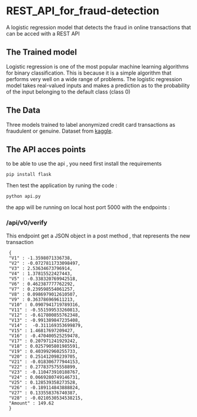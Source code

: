 # REST_API_for_fraud-detection
A logistic regression model that detects the fraud in online transactions that can be acced with a REST API

## The Trained model 

Logistic regression is one of the most popular machine learning algorithms for binary classification. This is because it is a simple algorithm that performs very well on a wide range of problems.
The logistic regression model takes real-valued inputs and makes a prediction as to the probability of the input belonging to the default class (class 0)

## The Data 
Three models trained to label anonymized credit card transactions as fraudulent or genuine. Dataset from [kaggle](https://www.kaggle.com/sarathchandra/credit-card-fraud-detection-99-accuracy/comments#144915).

## The API acces points
to be able to use the api , you need first install the requirements 
```
pip install flask
```
Then test the application by runing the code : 
```
python api.py
```
the app will be running on local host port 5000 
with the endpoints : 
### /api/v0/verify 
This endpoint get a JSON object in a  post method , that represents the new transaction 
```
 {
 "V1" : -1.3598071336738,
 "V2" : -0.0727811733098497,
 "V3" : 2.53634673796914,
 "V4" : 1.37815522427443,
 "V5" : -0.338320769942518,
 "V6" : 0.462387777762292,
 "V7" : 0.239598554061257,
 "V8" : 0.0986979012610507,
 "V9" : 0.363786969611213,
 "V10" : 0.0907941719789316,
 "V11" : -0.551599533260813,
 "V12" : -0.617800855762348,
 "V13" : -0.991389847235408,
 "V14" :  -0.311169353699879,
 "V15" : 1.46817697209427,
 "V16" : -0.470400525259478,
 "V17" : 0.207971241929242,
 "V18" : 0.0257905801985591,
 "V19" : 0.403992960255733,
 "V20" : 0.251412098239705,
 "V21" : -0.018306777944153,
 "V22" : 0.277837575558899,
 "V23" : -0.110473910188767,
 "V24" : 0.0669280749146731,
 "V25" : 0.128539358273528,
 "V26" : -0.189114843888824,
 "V27" : 0.133558376740387,
 "V28" : -0.0210530534538215,
 "Amount" : 149.62
 }
```

